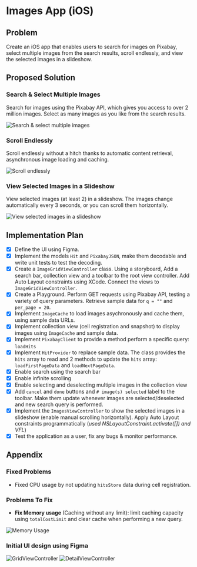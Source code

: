 # Images App (iOS)

## Problem

Create an iOS app that enables users to search for images on Pixabay, select multiple images from the search results, scroll endlessly, and view the selected images in a slideshow.

## Proposed Solution

### Search & Select Multiple Images

Search for images using the Pixabay API, which gives you access to over 2 million images. Select as many images as you like from the search results.

![Search & select multiple images](/res/multiple/multiple_q_multiple_selected.png)


### Scroll Endlessly

Scroll endlessly without a hitch thanks to automatic content retrieval, asynchronous image loading and caching.

![Scroll endlessly](/res/multiple/multiple_q_loading.png)


### View Selected Images in a Slideshow

View selected images (at least 2) in a slideshow. The images change automatically every 3 seconds, or you can scroll them horizontally.

![View selected images in a slideshow](/res/multiple/q_japan_selected_images.png)


## Implementation Plan

- [x] Define the UI using Figma.
- [x] Implement the models `Hit` and `PixabayJSON`, make them decodable and write unit tests to test the decoding.
- [x] Create a `ImageGridViewController` class. Using a storyboard, Add a search bar, collection view and a toolbar to the root view controller. Add Auto Layout constraints using XCode. Connect the views to `ImageGridViewController`.
- [x] Create a Playground. Perform GET requests using Pixabay API, testing a variety of query parameters. Retrieve sample data for `q = ""` and `per_page = 20`.
- [x] Implement `ImageCache` to load images asychronously and cache them, using sample data URLs.
- [x] Implement collection view (cell registration and snapshot) to display images using `ImageCache` and sample data.
- [x] Implement `PixabayClient` to provide a method perform a specific query: `loadHits`
- [x] Implement `HitProvider` to replace sample data. The class provides the `hits` array to read and 2 methods to update the `hits` array: `loadFirstPageData` and `loadNextPageData`.
- [x] Enable search using the search bar
- [x] Enable infinite scrolling
- [x] Enable selecting and deselecting multiple images in the collection view
- [x] Add `cancel` and `done` buttons and `# image(s) selected` label to the toolbar. Make them update whenever images are selected/deselected and new search query is performed.
- [x] Implement the `ImagesViewController` to show the selected images in a slideshow (enable manual scrolling horizontally). Apply Auto Layout constraints programmatically (_used NSLayoutConstraint.activate([]) and VFL_) 
- [x] Test the application as a user, fix any bugs & monitor performance.

## Appendix

### Fixed Problems

- Fixed CPU usage by not updating `hitsStore` data during cell registration.

### Problems To Fix

- **Fix Memory usage** (Caching without any limit): limit caching capacity using `totalCostLimit` and clear cache when performing a new query.

![Memory Usage](/res/memory_usage.png)

### Initial UI design using Figma

![GridViewController](/res/GridViewController.png)
![DetailViewController](/res/DetailViewController.png)
